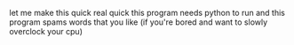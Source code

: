 let me make this quick real quick this program needs python to run 
and this program spams words that you like (if you're bored and want to slowly overclock your cpu)
